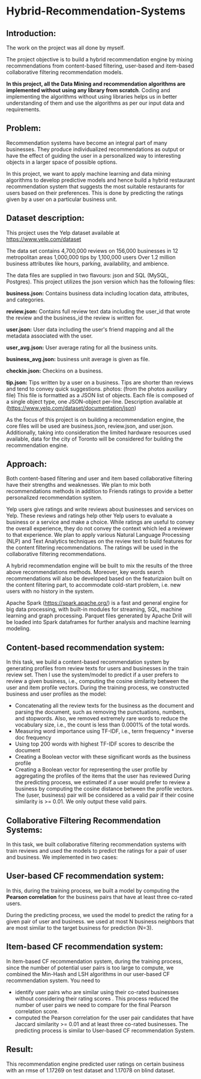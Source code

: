 # Hybrid-Recommendation-Systems

## **Introduction:**
 The work on the project was all done by myself.

The project objective is to build a hybrid recommendation engine by mixing recommendations from content-based filtering, user-based and item-based collaborative filtering recommendation models.

**In this project, all the Data Mining and recommendation algorithms are implemented without using any library from scratch**. Coding and implementing the algorithms without using libraries helps us in better understanding of them and use the algorithms as per our input data and requirements.


## **Problem:**

Recommendation systems have become an integral part of many businesses. They produce individualized recommendations as output or have the effect of guiding the user in a personalized way to interesting objects in a larger space of possible options.

In this project, we want to apply machine learning and data mining algorithms to develop predictive models and hence build a hybrid restaurant recommendation system that suggests the most suitable restaurants for users based on their preferences. This is done by predicting the ratings given by a user on a particular business unit.

## **Dataset description:**
This project uses the Yelp dataset available at https://www.yelp.com/dataset

The data set contains 4,700,000 reviews on 156,000 businesses in 12 metropolitan areas 1,000,000 tips by 1,100,000 users Over 1.2 million business attributes like hours, parking, availability, and ambience.

The data files are supplied in two flavours: json and SQL (MySQL, Postgres). This project utilizes the json version which has the following files:

**business.json:** Contains business data including location data, attributes, and categories.

**review.json:** Contains full review text data including the user_id that wrote the review and the business_id the review is written for.

**user.json:** User data including the user's friend mapping and all the metadata associated with the user.

**user_avg.json:** User average rating for all the business units.

**business_avg.json:** business unit average is given as file.

**checkin.json:** Checkins on a business.

**tip.json:** Tips written by a user on a business. Tips are shorter than reviews and tend to convey quick suggestions.
photos: (from the photos auxiliary file) This file is formatted as a JSON list of objects.
Each file is composed of a single object type, one JSON-object per-line. Description available at (https://www.yelp.com/dataset/documentation/json)

As the focus of this project is on building a recommendation engine, the core files will be used are business.json, review.json, and user.json. Additionally, taking into consideration the limited hardware resources used available, data for the city of Toronto will be considered for building the recommendation engine.

## **Approach:**

Both content-based filtering and user and item based collaborative filtering have their strengths and weaknesses. We plan to mix both recommendations methods in addition to Friends ratings to provide a better personalized recommendation system.

Yelp users give ratings and write reviews about businesses and services on Yelp. These reviews and ratings help other Yelp users to evaluate a business or a service and make a choice. While ratings are useful to convey the overall experience, they do not convey the context which led a reviewer to that experience. We plan to apply various Natural Language Processing (NLP) and Text Analytics techniques on the review text to build features for the content filtering recommendations. The ratings will be used in the collaborative filtering recommendations.

A hybrid recommendation engine will be built to mix the results of the three above recommendations methods. Moreover, key words search recommendations will also be developed based on the featurizaion built on the content filtering part, to accommodate cold-start problem, i.e. new users with no history in the system.

Apache Spark (https://spark.apache.org/) is a fast and general engine for big data processing, with built-in modules for streaming, SQL, machine learning and graph processing. Parquet files generated by Apache Drill will be loaded into Spark dataframes for further analysis and machine learning modeling.


## **Content-based recommendation system:**

In this task, we build a content-based recommendation system by generating profiles from review
texts for users and businesses in the train review set. Then I use the system/model to predict if a
user prefers to review a given business, i.e., computing the cosine similarity between the user and item
profile vectors.
During the training process, we constructed business and user profiles as the model:
* Concatenating all the review texts for the business as the document and parsing the document, such
as removing the punctuations, numbers, and stopwords. Also, we removed extremely rare words
to reduce the vocabulary size, i.e., the count is less than 0.0001% of the total words.
* Measuring word importance using TF-IDF, i.e., term frequency * inverse doc frequency
* Using top 200 words with highest TF-IDF scores to describe the document
* Creating a Boolean vector with these significant words as the business profile
* Creating a Boolean vector for representing the user profile by aggregating the profiles of the items
that the user has reviewed
During the predicting process, we estimated if a user would prefer to review a business by computing
the cosine distance between the profile vectors. The (user, business) pair will be considered as a valid
pair if their cosine similarity is >= 0.01. We only output these valid pairs. 

## **Collaborative Filtering Recommendation Systems:**

In this task, we built collaborative filtering recommendation systems with train reviews and used the
models to predict the ratings for a pair of user and business. We implemented in two cases:

## **User-based CF recommendation system:**

In this, during the training process, we built a model by computing the **Pearson correlation** for the
business pairs that have at least three co-rated users. 

During the predicting process, we used the model to predict the rating for a given pair of user and business. we used at most N business neighbors that are most similar to the target business for prediction (N=3).

## **Item-based CF recommendation system:**

In item-based CF recommendation system, during the training process, since the number of potential user pairs is too large to
compute, we combined the Min-Hash and LSH algorithms in our user-based CF recommendation
system. You need to 
* identify user pairs who are similar using their co-rated businesses without
considering their rating scores . This process reduced the number of user pairs we need to compare for the final Pearson correlation score. 
* computed the Pearson correlation for the user pair candidates that have Jaccard similarity >= 0.01 and at least three co-rated businesses. The predicting process is similar to User-based CF recommendation System.

## **Result:**

This recommendation engine predicted user ratings on certain business with an rmse of 1.17269 on test dataset and 1.17078 on blind dataset.






